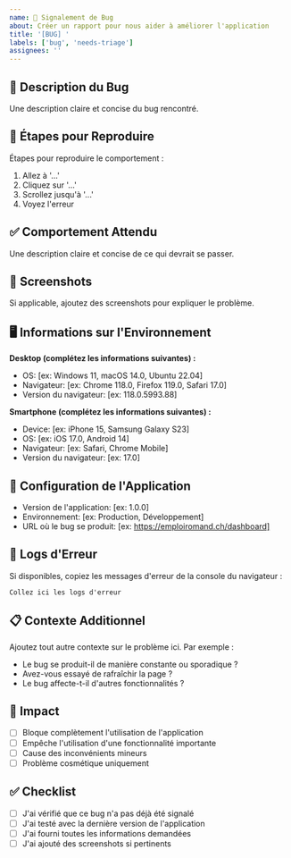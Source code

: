 ```yaml
---
name: 🐛 Signalement de Bug
about: Créer un rapport pour nous aider à améliorer l'application
title: '[BUG] '
labels: ['bug', 'needs-triage']
assignees: ''
---
```


## 🐛 Description du Bug

Une description claire et concise du bug rencontré.

## 🔄 Étapes pour Reproduire

Étapes pour reproduire le comportement :
1. Allez à '...'
2. Cliquez sur '...'
3. Scrollez jusqu'à '...'
4. Voyez l'erreur

## ✅ Comportement Attendu

Une description claire et concise de ce qui devrait se passer.

## 📸 Screenshots

Si applicable, ajoutez des screenshots pour expliquer le problème.

## 🖥️ Informations sur l'Environnement

**Desktop (complétez les informations suivantes) :**
- OS: [ex: Windows 11, macOS 14.0, Ubuntu 22.04]
- Navigateur: [ex: Chrome 118.0, Firefox 119.0, Safari 17.0]
- Version du navigateur: [ex: 118.0.5993.88]

**Smartphone (complétez les informations suivantes) :**
- Device: [ex: iPhone 15, Samsung Galaxy S23]
- OS: [ex: iOS 17.0, Android 14]
- Navigateur: [ex: Safari, Chrome Mobile]
- Version du navigateur: [ex: 17.0]

## 🔧 Configuration de l'Application

- Version de l'application: [ex: 1.0.0]
- Environnement: [ex: Production, Développement]
- URL où le bug se produit: [ex: https://emploiromand.ch/dashboard]

## 📝 Logs d'Erreur

Si disponibles, copiez les messages d'erreur de la console du navigateur :

```
Collez ici les logs d'erreur
```

## 📋 Contexte Additionnel

Ajoutez tout autre contexte sur le problème ici. Par exemple :
- Le bug se produit-il de manière constante ou sporadique ?
- Avez-vous essayé de rafraîchir la page ?
- Le bug affecte-t-il d'autres fonctionnalités ?

## 🎯 Impact

- [ ] Bloque complètement l'utilisation de l'application
- [ ] Empêche l'utilisation d'une fonctionnalité importante
- [ ] Cause des inconvénients mineurs
- [ ] Problème cosmétique uniquement

## ✅ Checklist

- [ ] J'ai vérifié que ce bug n'a pas déjà été signalé
- [ ] J'ai testé avec la dernière version de l'application
- [ ] J'ai fourni toutes les informations demandées
- [ ] J'ai ajouté des screenshots si pertinents